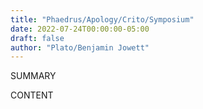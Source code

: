 ```yaml
---
title: "Phaedrus/Apology/Crito/Symposium"
date: 2022-07-24T00:00:00-05:00
draft: false
author: "Plato/Benjamin Jowett"
---
```


SUMMARY

<!--more-->

CONTENT
